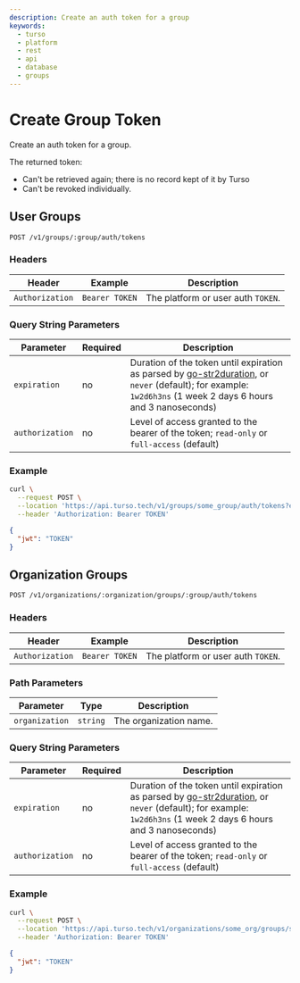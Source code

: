 ```yaml
---
description: Create an auth token for a group
keywords:
  - turso
  - platform
  - rest
  - api
  - database
  - groups
---
```


# Create Group Token

Create an auth token for a group.

The returned token:

- Can't be retrieved again; there is no record kept of it by Turso
- Can't be revoked individually.

## User Groups

`POST /v1/groups/:group/auth/tokens`

### Headers

| Header          | Example        | Description                        |
| --------------- | -------------- | ---------------------------------- |
| `Authorization` | `Bearer TOKEN` | The platform or user auth `TOKEN`. |

### Query String Parameters

| Parameter       | Required | Description                                                                                                                                                     |
| --------------- | -------- | --------------------------------------------------------------------------------------------------------------------------------------------------------------- |
| `expiration`    | no       | Duration of the token until expiration as parsed by [go-str2duration], or `never` (default); for example: `1w2d6h3ns` (1 week 2 days 6 hours and 3 nanoseconds) |
| `authorization` | no       | Level of access granted to the bearer of the token; `read-only` or `full-access` (default)                                                                      |

### Example

```bash
curl \
  --request POST \
  --location 'https://api.turso.tech/v1/groups/some_group/auth/tokens?expiration=1d&authorization=read-only' \
  --header 'Authorization: Bearer TOKEN'
```

```json
{
  "jwt": "TOKEN"
}
```

## Organization Groups

`POST /v1/organizations/:organization/groups/:group/auth/tokens`

### Headers

| Header          | Example        | Description                        |
| --------------- | -------------- | ---------------------------------- |
| `Authorization` | `Bearer TOKEN` | The platform or user auth `TOKEN`. |

### Path Parameters

| Parameter      | Type     | Description            |
| -------------- | -------- | ---------------------- |
| `organization` | `string` | The organization name. |

### Query String Parameters

| Parameter       | Required | Description                                                                                                                                                     |
| --------------- | -------- | --------------------------------------------------------------------------------------------------------------------------------------------------------------- |
| `expiration`    | no       | Duration of the token until expiration as parsed by [go-str2duration], or `never` (default); for example: `1w2d6h3ns` (1 week 2 days 6 hours and 3 nanoseconds) |
| `authorization` | no       | Level of access granted to the bearer of the token; `read-only` or `full-access` (default)                                                                      |

### Example

```bash
curl \
  --request POST \
  --location 'https://api.turso.tech/v1/organizations/some_org/groups/some_group/auth/tokens?expiration=1d&authorization=read-only' \
  --header 'Authorization: Bearer TOKEN'
```

```json
{
  "jwt": "TOKEN"
}
```

[go-str2duration]: https://github.com/xhit/go-str2duration
